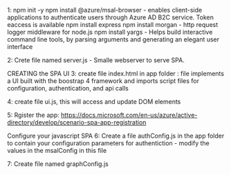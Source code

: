 1:
npm init -y
npm install @azure/msal-browser - enables client-side applications to authenticate users through Azure AD B2C service. Token eaccess is available
npm install express
npm install morgan - http request logger middleware for node.js
npm install yargs - Helps build interactive command line tools, by parsing arguments and generating an elegant user interface

2: Crete file named server.js - Smalle webserver to serve SPA.

CREATING the SPA UI
3: create file index.html in app folder : file implements a UI built with the boostrap 4 framework and imports script files for configuration, authentication, and api calls

4: create file ui.js, this will access and update DOM elements

5: Rgister the app: https://docs.microsoft.com/en-us/azure/active-directory/develop/scenario-spa-app-registration

Configure your javascript SPA
6: Create a file authConfig.js in the app folder to contain your configuration parameters for authentiction
    - modify the values in the msalConfig in this file

7: Create file named graphConfig.js